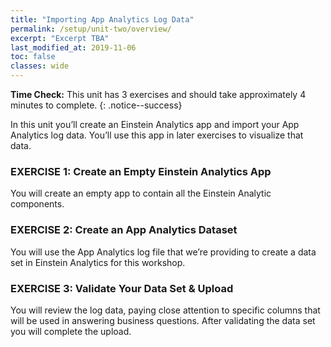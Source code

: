 ```yaml
---
title: "Importing App Analytics Log Data"
permalink: /setup/unit-two/overview/
excerpt: "Excerpt TBA"
last_modified_at: 2019-11-06
toc: false
classes: wide
---
```


**Time Check:** This unit has 3 exercises and should take approximately 4 minutes to complete.
{: .notice--success}

In this unit you’ll create an Einstein Analytics app and import your App Analytics log data. You’ll use this app in later exercises to visualize that data.

### EXERCISE 1: Create an Empty Einstein Analytics App
You will create an empty app to contain all the Einstein Analytic components.

### EXERCISE 2: Create an App Analytics Dataset
You will use the App Analytics log file that we’re providing to create a data set in Einstein Analytics for this workshop.

### EXERCISE 3: Validate Your Data Set & Upload
You will review the log data, paying close attention to specific columns that will be used in answering business questions. After validating the data set you will complete the upload.
